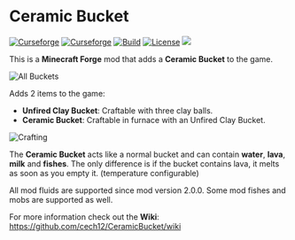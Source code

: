 # Ceramic Bucket 

[![Curseforge](http://cf.way2muchnoise.eu/versions/For%20MC_ceramic-bucket_all(0D0D0D-F16436-fff-010101).svg)](https://www.curseforge.com/minecraft/mc-mods/ceramic-bucket/files)
[![Curseforge](http://cf.way2muchnoise.eu/full_ceramic-bucket_downloads(0D0D0D-F16436-fff-010101-fff).svg)](https://www.curseforge.com/minecraft/mc-mods/ceramic-bucket)
[![Build](https://github.com/cech12/CeramicBucket/actions/workflows/build.yml/badge.svg)](https://github.com/cech12/CeramicBucket/actions/workflows/build.yml)
[![License](https://img.shields.io/github/license/cech12/CeramicBucket)](http://opensource.org/licenses/MIT) 
[![](https://img.shields.io/discord/752506676719910963.svg?style=flat&color=informational&logo=discord&label=Discord)](https://discord.gg/gRUFH5t)

This is a **Minecraft Forge** mod that adds a **Ceramic Bucket** to the game.

![All Buckets](https://raw.githubusercontent.com/cech12/CeramicBucket/1.17/material/all_buckets.png)

Adds 2 items to the game:

* **Unfired Clay Bucket**: Craftable with three clay balls.
* **Ceramic Bucket**: Craftable in furnace with an Unfired Clay Bucket.

![Crafting](https://raw.githubusercontent.com/cech12/CeramicBucket/1.17/material/crafting.png)

The **Ceramic Bucket** acts like a normal bucket and can contain **water**, **lava**, **milk** and **fishes**.
The only difference is if the bucket contains lava, it melts as soon as you empty it. (temperature configurable)

All mod fluids are supported since mod version 2.0.0.
Some mod fishes and mobs are supported as well.

For more information check out the **Wiki**: https://github.com/cech12/CeramicBucket/wiki